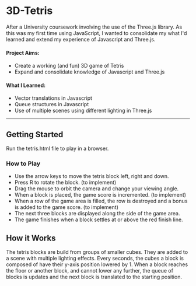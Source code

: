 # 3D-Tetris
 
After a University coursework involving the use of the Three.js library. As this was my first time using JavaScript, I wanted to consolidate my what I'd learned and extend my experience of Javascript and Three.js.

#### Project Aims:
- Create a working (and fun) 3D game of Tetris
- Expand and consolidate knowledge of Javascript and Three.js

#### What I Learned:
- Vector translations in Javascript
- Queue structures in Javascript
- Use of multiple scenes using different lighting in Three.js

-------------------------------------------------------

## Getting Started
Run the tetris.html file to play in a browser.

### How to Play
- Use the arrow keys to move the tetris block left, right and down.
- Press R to rotate the block. (to implement)
- Drag the mouse to orbit the camera and change your viewing angle.
- When a block is placed, the game score is incremented. (to implement)
- When a row of the game area is filled, the row is destroyed and a bonus is added to the game score. (to implement)
- The next three blocks are displayed along the side of the game area.
- The game finishes when a block settles at or above the red finish line.

## How it Works
The tetris blocks are build from groups of smaller cubes. They are added to a scene with multiple lighting effects. Every seconds, the cubes a block is composed of have their y-axis position lowered by 1. When a block reaches the floor or another block, and cannot lower any further, the queue of blocks is updates and the next block is translated to the starting position.

